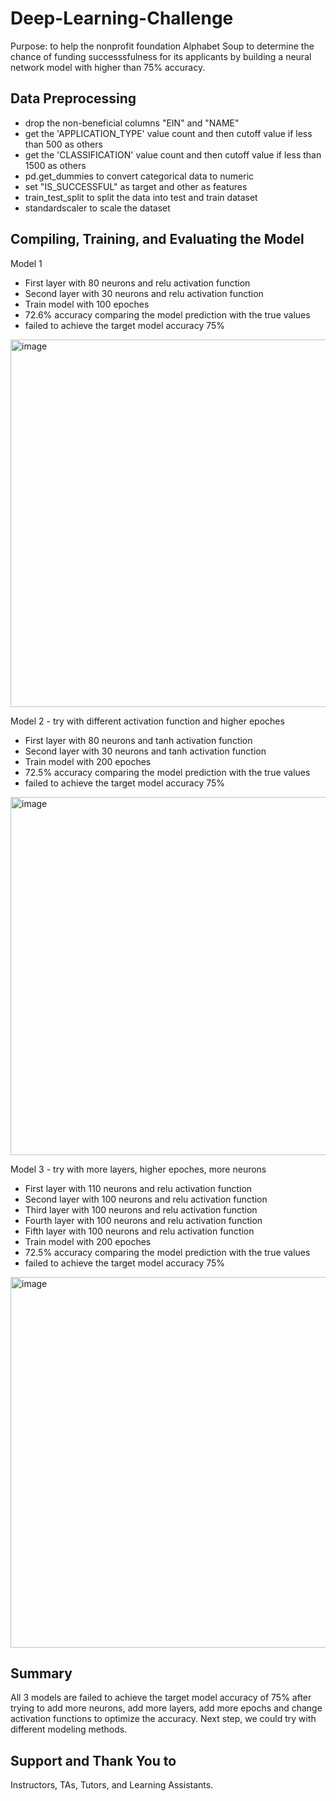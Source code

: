 # Deep-Learning-Challenge
Purpose: to help the nonprofit foundation Alphabet Soup to determine the chance of funding successsfulness for its applicants by building a neural network model with higher than 75% accuracy. 

## Data Preprocessing
- drop the non-beneficial columns "EIN" and "NAME" 
- get the 'APPLICATION_TYPE' value count and then cutoff value if less than 500 as others 
- get the 'CLASSIFICATION' value count and then cutoff value if less than 1500 as others 
- pd.get_dummies to convert categorical data to numeric
- set "IS_SUCCESSFUL" as target and other as features 
- train_test_split to split the data into test and train dataset
- standardscaler to scale the dataset

## Compiling, Training, and Evaluating the Model

Model 1 
- First layer with 80 neurons and relu activation function
- Second layer with 30 neurons and relu activation function
- Train model with 100 epoches
- 72.6% accuracy comparing the model prediction with the true values
- failed to achieve the target model accuracy 75% 
<img width="588" alt="image" src="https://user-images.githubusercontent.com/118244319/236709353-9fe2d6c4-d359-43c9-bcbb-3625190af347.png">




Model 2 - try with different activation function and higher epoches
- First layer with 80 neurons and tanh activation function
- Second layer with 30 neurons and tanh activation function
- Train model with 200 epoches
- 72.5% accuracy comparing the model prediction with the true values
- failed to achieve the target model accuracy 75% 
<img width="573" alt="image" src="https://user-images.githubusercontent.com/118244319/236709338-e4a1ab58-1498-4f1a-b29a-5012c85497b3.png">



Model 3 - try with more layers, higher epoches, more neurons
- First layer with 110 neurons and relu activation function
- Second layer with 100 neurons and relu activation function
- Third layer with 100 neurons and relu activation function
- Fourth layer with 100 neurons and relu activation function
- Fifth layer with 100 neurons and relu activation function
- Train model with 200 epoches
- 72.5% accuracy comparing the model prediction with the true values
- failed to achieve the target model accuracy 75% 
<img width="593" alt="image" src="https://user-images.githubusercontent.com/118244319/236709321-f2f3a960-0629-4200-ad91-bdc359146ecc.png">

## Summary 

All 3 models are failed to achieve the target model accuracy of 75% after trying to add more neurons, add more layers, add more epochs and change activation functions to optimize the accuracy. Next step, we could try with different modeling methods. 

## Support and Thank You to

Instructors, TAs, Tutors, and Learning Assistants.
